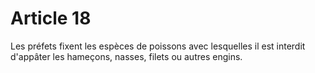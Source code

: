 # Article 18

Les préfets fixent les espèces de poissons avec lesquelles il est interdit d'appâter les hameçons, nasses, filets ou autres engins.

